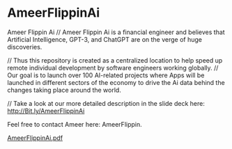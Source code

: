 # AmeerFlippinAi
Ameer Flippin Ai
// Ameer Flippin Ai is a financial engineer and believes that Artificial Intelligence, GPT-3, and ChatGPT are on the verge of huge discoveries.

// Thus this repository is created as a centralized location to help speed up remote individual development by software engineers working globally.
// Our goal is to launch over 100 AI-related projects where Apps will be launched in different sectors of the economy to drive the Ai data
behind the changes taking place around the world.

// Take a look at our more detailed description in the slide deck here: http://Bit.ly/AmeerFlippinAi

Feel free to contact Ameer here: AmeerFlippin.

[AmeerFlippinAi.pdf](https://github.com/ameerflippin/AmeerFlippinAi/files/10552260/AmeerFlippinAi.pdf)
